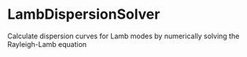 # LambDispersionSolver
Calculate dispersion curves for Lamb modes by numerically solving the Rayleigh-Lamb equation
